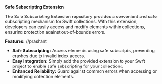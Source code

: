 **Safe Subscripting Extension**

The Safe Subscripting Extension repository provides a convenient and safe subscripting mechanism for Swift collections. With this extension, developers can easily access and modify elements within collections, ensuring protection against out-of-bounds errors.

**Features:**
//prashant
- **Safe Subscripting:** Access elements using safe subscripts, preventing crashes due to invalid index access.
- **Easy Integration:** Simply add the provided extension to your Swift project to enable safe subscripting for your collections.
- **Enhanced Reliability:** Guard against common errors when accessing or modifying collection elements.
